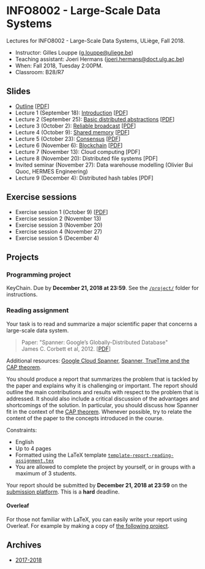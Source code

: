# INFO8002 - Large-Scale Data Systems

Lectures for INFO8002 - Large-Scale Data Systems, ULiège, Fall 2018.

- Instructor: Gilles Louppe ([g.louppe@uliege.be](mailto:g.louppe@uliege.be))
- Teaching assistant: Joeri Hermans ([joeri.hermans@doct.ulg.ac.be](mailto:joeri.hermans@doct.ulg.ac.be))
- When: Fall 2018, Tuesday 2:00PM.
- Classroom: B28/R7

## Slides

- [Outline](https://glouppe.github.io/info8002-large-scale-data-systems/?p=outline.md) [[PDF](https://glouppe.github.io/info8002-large-scale-data-systems/pdf/outline.pdf)]
- Lecture 1 (September 18): [Introduction](https://glouppe.github.io/info8002-large-scale-data-systems/?p=lecture1.md) [[PDF](https://glouppe.github.io/info8002-large-scale-data-systems/pdf/lec1.pdf)]
- Lecture 2 (September 25): [Basic distributed abstractions](https://glouppe.github.io/info8002-large-scale-data-systems/?p=lecture2.md) [[PDF](https://glouppe.github.io/info8002-large-scale-data-systems/pdf/lec2.pdf)]
- Lecture 3 (October 2): [Reliable broadcast](https://glouppe.github.io/info8002-large-scale-data-systems/?p=lecture3.md) [[PDF](https://glouppe.github.io/info8002-large-scale-data-systems/pdf/lec3.pdf)]
- Lecture 4 (October 9): [Shared memory](https://glouppe.github.io/info8002-large-scale-data-systems/?p=lecture4.md) [[PDF](https://glouppe.github.io/info8002-large-scale-data-systems/pdf/lec4.pdf)]
- Lecture 5 (October 23): [Consensus](https://glouppe.github.io/info8002-large-scale-data-systems/?p=lecture5.md) [[PDF](https://glouppe.github.io/info8002-large-scale-data-systems/pdf/lec5.pdf)]
- Lecture 6 (November 6): [Blockchain](https://glouppe.github.io/info8002-large-scale-data-systems/?p=lecture6.md) [[PDF](https://glouppe.github.io/info8002-large-scale-data-systems/pdf/lec6.pdf)]
- Lecture 7 (November 13): Cloud computing [PDF]
- Lecture 8 (November 20): Distributed file systems [PDF]
- Invited seminar (November 27): Data warehouse modelling (Olivier Bui Quoc, HERMES Engineering)
- Lecture 9 (December 4): Distributed hash tables [PDF]



## Exercise sessions

- Exercise session 1 (October 9) [[PDF](https://glouppe.github.io/info8002-large-scale-data-systems/pdf/ex1.pdf)]
- Exercise session 2 (November 13)
- Exercise session 3 (November 20)
- Exercise session 4 (November 27)
- Exercise session 5 (December 4)


## Projects

### Programming project

KeyChain. Due by **December 21, 2018 at 23:59**. See the [`/project/`](https://github.com/glouppe/info8002-large-scale-data-systems/tree/master/project) folder for instructions.

### Reading assignment

Your task is to read and summarize a major scientific paper that concerns a large-scale data system.

> Paper: "Spanner: Google’s Globally-Distributed Database"<br>
> James C. Corbett et al, 2012. [[PDF](https://storage.googleapis.com/pub-tools-public-publication-data/pdf/39966.pdf)]

Additional resources: [Google Cloud Spanner](https://cloud.google.com/spanner), [Spanner, TrueTime and the CAP theorem](https://storage.googleapis.com/pub-tools-public-publication-data/pdf/45855.pdf).

You should produce a report that summarizes the problem that is tackled by the paper and explains why it is challenging or important. The report should outline the main contributions and results with respect to the problem that is addressed.
It should also include a critical discussion of the advantages and shortcomings of the solution. In particular, you should discuss how Spanner fit in the context of the [CAP theorem](https://en.wikipedia.org/wiki/CAP_theorem).
Whenever possible, try to relate the content of the paper to the concepts introduced in the course.

Constraints:
- English
- Up to 4 pages
- Formatted using the LaTeX template [`template-report-reading-assignment.tex`](https://glouppe.github.io/info8002-large-scale-data-systems/template-report-reading-assignment.tex)
- You are allowed to complete the project by yourself, or in groups with a maximum of 3 students.

Your report should be submitted  by **December 21, 2018 at 23:59** on the [submission platform](https://submit.montefiore.ulg.ac.be/). This is a **hard** deadline.

#### Overleaf

For those not familiar with LaTeX, you can easily write your report using Overleaf. For example by making a copy of [the following project](https://www.overleaf.com/read/gvzynxgcpbwf).

## Archives

- [2017-2018](https://github.com/glouppe/info8002-large-scale-data-systems/tree/info8002-2017)

